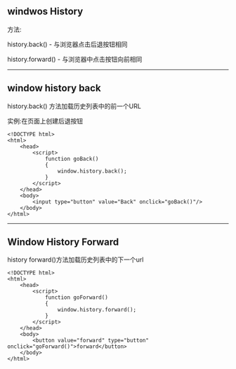 ## windwos History

方法:

history.back\(\) - 与浏览器点击后退按钮相同

history.forward\(\) - 与浏览器中点击按钮向前相同

---

## window history back

history.back\(\) 方法加载历史列表中的前一个URL

实例:在页面上创建后退按钮

```
<!DOCTYPE html>
<html>
	<head>
		<script>
			function goBack()
			{
				window.history.back();
			}
		</script>
	</head>
	<body>
		<input type="button" value="Back" onclick="goBack()"/>
	</body>
</html>
```

---

## Window History Forward

history forward\(\)方法加载历史列表中的下一个url

```
<!DOCTYPE html>
<html>
	<head>
		<script>
			function goForward()
			{
				window.history.forward();
			}
		</script>
	</head>
	<body>
		<button value="forward" type="button" onclick="goForward()">forward</button>
	</body>
</html>
```



